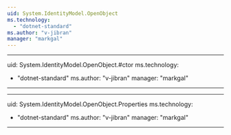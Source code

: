 ```yaml
---
uid: System.IdentityModel.OpenObject
ms.technology: 
  - "dotnet-standard"
ms.author: "v-jibran"
manager: "markgal"
---
```


---
uid: System.IdentityModel.OpenObject.#ctor
ms.technology: 
  - "dotnet-standard"
ms.author: "v-jibran"
manager: "markgal"
---

---
uid: System.IdentityModel.OpenObject.Properties
ms.technology: 
  - "dotnet-standard"
ms.author: "v-jibran"
manager: "markgal"
---
